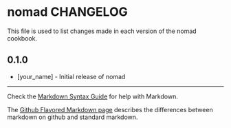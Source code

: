 nomad CHANGELOG
===============

This file is used to list changes made in each version of the nomad cookbook.

0.1.0
-----
- [your_name] - Initial release of nomad

- - -
Check the [Markdown Syntax Guide](http://daringfireball.net/projects/markdown/syntax) for help with Markdown.

The [Github Flavored Markdown page](http://github.github.com/github-flavored-markdown/) describes the differences between markdown on github and standard markdown.
